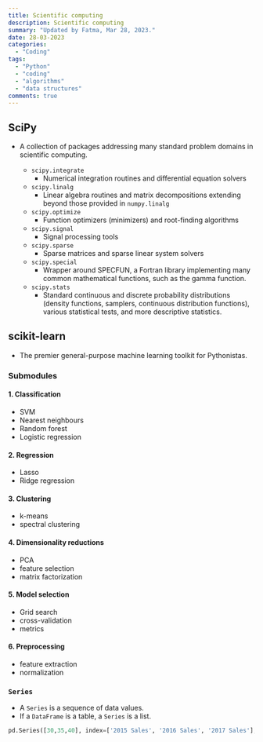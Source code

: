 ```yaml
---
title: Scientific computing
description: Scientific computing
summary: "Updated by Fatma, Mar 28, 2023."
date: 28-03-2023
categories:
  - "Coding"
tags:
  - "Python"
  - "coding"
  - "algorithms"
  - "data structures"
comments: true
---
```

## SciPy

- A collection of packages addressing many standard problem domains in scientific computing.

  - `scipy.integrate`
    - Numerical integration routines and differential equation solvers
  - `scipy.linalg`
    - Linear algebra routines and matrix decompositions extending beyond those provided in `numpy.linalg`
  - `scipy.optimize`
    - Function optimizers (minimizers) and root-finding algorithms
  - `scipy.signal`
    - Signal processing tools
  - `scipy.sparse`
    - Sparse matrices and sparse linear system solvers
  - `scipy.special`
    - Wrapper around SPECFUN, a Fortran library implementing many common mathematical functions, such as the gamma function.
  - `scipy.stats`
    - Standard continuous and discrete probability distributions (density functions, samplers, continuous distribution functions), various statistical tests, and more descriptive statistics.

## scikit-learn

- The premier general-purpose machine learning toolkit for Pythonistas.

### Submodules

#### 1. Classification

- SVM
- Nearest neighbours
- Random forest
- Logistic regression

#### 2. Regression

- Lasso
- Ridge regression

#### 3. Clustering

- k-means
- spectral clustering

#### 4. Dimensionality reductions

- PCA
- feature selection
- matrix factorization

#### 5. Model selection

- Grid search
- cross-validation
- metrics

#### 6. Preprocessing

- feature extraction
- normalization

### `Series`

- A `Series` is a sequence of data values.
- If a `DataFrame` is a table, a `Series` is a list.

```python
pd.Series([30,35,40], index=['2015 Sales', '2016 Sales', '2017 Sales'], name = 'Product A')
```
